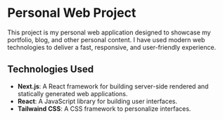 # Personal Web Project

This project is my personal web application designed to showcase my portfolio, blog, and other personal content. I have used modern web technologies to deliver a fast, responsive, and user-friendly experience.

## Technologies Used

- **Next.js**: A React framework for building server-side rendered and statically generated web applications.
- **React**: A JavaScript library for building user interfaces.
- **Tailwaind CSS**: A CSS framework to personalize interfaces.

